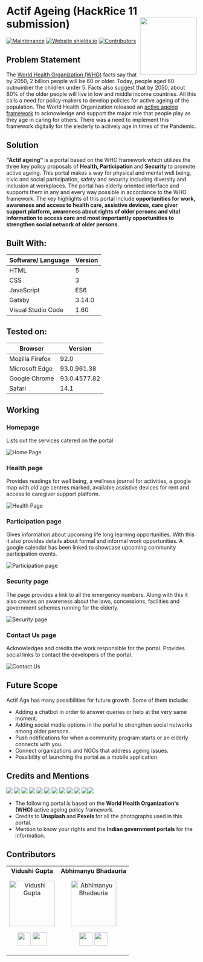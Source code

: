 # Actif Ageing (HackRice 11 submission) <img src=https://github.com/Vidushi-Gupta/Actif-ageing/blob/main/Assets/logo.png width=150 align='right'>

 [![Maintenance](https://img.shields.io/badge/Maintained%3F-yes-green.svg)](https://github.com/Vidushi-Gupta/Actif-ageing/graphs/commit-activity)
 [![Website shields.io](https://img.shields.io/website-up-down-green-red/http/shields.io.svg)](https://vidushi-gupta.github.io/Actif-ageing/)
 [![Contributors](https://img.shields.io/badge/Contributors-2-green.svg)](https://github.com/Vidushi-Gupta/Actif-ageing/graphs/contributors)
 
 ## Problem Statement
 
The [World Health Organization (WHO)](https://www.who.int/health-topics/ageing#tab=tab_1) facts say that by 2050, 2 billion people will be 60 or older. Today, people aged 60 outnumber the children under 5. Facts also suggest that by 2050, about 80% of the older people will live in low and middle income countries. All this calls a need for policy-makers to develop policies for active ageing of the population. The World Health Organization released an [active ageing framework](https://apps.who.int/iris/bitstream/handle/10665/67215/WHO_NMH_NPH_02.8.pdf?sequence=1&isAllowed=y) to acknowledge and support the major role that people play as they age in caring for others. There was a need to implement this framework digitally for the elederly to actively age in times of the Pandemic. 
 
 ## Solution
 
<strong> "Actif ageing" </strong> is a portal based on the WHO framework which utilizes the three key policy proposals of <strong> Health, Participation </strong> and <strong> Security </strong> to promote active ageing. This portal makes a way for physical and mental well being, civic and social participation, safety and security including diversity and inclusion at workplaces. The portal has elderly oriented interface and supports them in any and every way possible in accordance to the WHO framework. The key highlights of this portal include <strong> opportunities for work, awareness and access to health care, assistive devices, care giver support platform, awareness about rights of older persons and vital information to access care and most importantly opportunities to strengthen social network of older persons. </strong>
 
## Built With:
| Software/ Language | Version |
|----------|---------|
| HTML | 5 |
| CSS | 3|
| JavaScript | ES6 |
| Gatsby | 3.14.0 |
| Visual Studio Code | 1.60 |

## Tested on:
| Browser | Version |
|----------|---------|
| Mozilla Firefox | 92.0 |
| Microsoft Edge | 93.0.961.38 |
| Google Chrome | 93.0.4577.82 |
| Safari | 14.1 |

## Working

### Homepage
Lists out the services catered on the portal

![Home Page](https://github.com/Vidushi-Gupta/Actif-ageing/blob/main/Assets/homepage.gif)

### Health page
Provides readings for well being, a wellness journal for activities, a google map with old age centres marked, available assistive devices for rent and access to caregiver support platform.

![Health Page](https://github.com/Vidushi-Gupta/Actif-ageing/blob/main/Assets/health-page.gif)

### Participation page
Gives information about upcoming life long learning opportunities. With this it also provides details about formal and informal work opportunities. A google calendar has been linked to showcase upcoming community participation events.

![Participation page](https://github.com/Vidushi-Gupta/Actif-ageing/blob/main/Assets/participation-page.gif)

### Security page
The page provides a link to all the emergency numbers. Along with this it also creates an awareness about the laws, concessions, facilities and government schemes running for the elderly. 

![Security page](https://github.com/Vidushi-Gupta/Actif-ageing/blob/main/Assets/security-page.gif)

### Contact Us page
Acknowledges and credits the work responsible for the portal. Provides social links to contact the developers of the portal.

![Contact Us](https://github.com/Vidushi-Gupta/Actif-ageing/blob/main/Assets/contact-us.gif)

## Future Scope
Actif Age has many possibilities for future growth. Some of them include:

* Adding a chatbot in order to answer queries or help at the very same moment.
* Adding social media options in the portal to strengthen social networks among older persons. 
* Push notifications for when a community program starts or an elderly connects with you.
* Connect organizations and NGOs that address ageing issues.
* Possibility of launching the portal as a mobile application.

## Credits and Mentions 
<img src="https://img.shields.io/badge/HTML5-E34F26?style=for-the-badge&logo=html5&logoColor=white" /> <img src="https://img.shields.io/badge/CSS3-1572B6?style=for-the-badge&logo=css3&logoColor=white" />
<img src="https://img.shields.io/badge/JavaScript-323330?style=for-the-badge&logo=javascript&logoColor=F7DF1E" />
<img src="https://img.shields.io/badge/npm-CB3837?style=for-the-badge&logo=npm&logoColor=white"/>
<img src="https://img.shields.io/badge/Gatsby-663399?style=for-the-badge&logo=gatsby&logoColor=white" />
<img src="https://img.shields.io/badge/Bootstrap-563D7C?style=for-the-badge&logo=bootstrap&logoColor=white" />
<img src="https://img.shields.io/badge/Google_chrome-4285F4?style=for-the-badge&logo=Google-chrome&logoColor=white" />
<img src="https://img.shields.io/badge/Firefox_Browser-FF7139?style=for-the-badge&logo=Firefox-Browser&logoColor=white" />
<img src="https://img.shields.io/badge/Microsoft_Edge-0078D7?style=for-the-badge&logo=Microsoft-edge&logoColor=white" /> 
<img src="https://img.shields.io/badge/Windows-0078D6?style=for-the-badge&logo=windows&logoColor=white" />
<img src="https://img.shields.io/badge/Visual_Studio_Code-0078D4?style=for-the-badge&logo=visual%20studio%20code&logoColor=white" /><img src="https://img.shields.io/badge/Figma-F24E1E?style=for-the-badge&logo=figma&logoColor=white" />

- The following portal is based on the <strong> World Health Organization's (WHO) </strong>active ageing policy framework.
- Credits to <strong> Unsplash </strong> and <strong> Pexels </strong> for all the photographs used in this portal.
- Mention to know your rights and the <strong> Indian government portals </strong> for the information.
## Contributors
<table align="center">
<tr align="center">
<td>
<strong>Vidushi Gupta</strong>
<p align="center">
<img src = "https://i.ibb.co/6tySkqn/Group-5.png"  height="120" alt="Vidushi Gupta">
</p>
<p align="center">
<a href = "https://github.com/Vidushi-Gupta"><img src = "http://www.iconninja.com/files/241/825/211/round-collaboration-social-github-code-circle-network-icon.svg" width="35" height = "35"/></a>
<a href = "https://www.linkedin.com/in/vidushi-gupta07/">
<img src = "http://www.iconninja.com/files/863/607/751/network-linkedin-social-connection-circular-circle-media-icon.svg" width="36" height="36"/>
</a>
</p>
</td>
<td>
<strong>Abhimanyu Bhadauria</strong>
<p align="center">
<img src = "https://i.ibb.co/n1NrGvG/Group-1.png" alt="Abhimanyu Bhadauria" height="120">
</p>
<p align="center">
<a href = "https://github.com/Mnayu"><img src = "http://www.iconninja.com/files/241/825/211/round-collaboration-social-github-code-circle-network-icon.svg" width="35" height = "35"/></a>
<a href = "https://www.linkedin.com/in/abhimanyu2911/">
<img src = "http://www.iconninja.com/files/863/607/751/network-linkedin-social-connection-circular-circle-media-icon.svg" width="35" height="35"/>
</a>
</p>
</td>
</tr>
</table>

 
 
